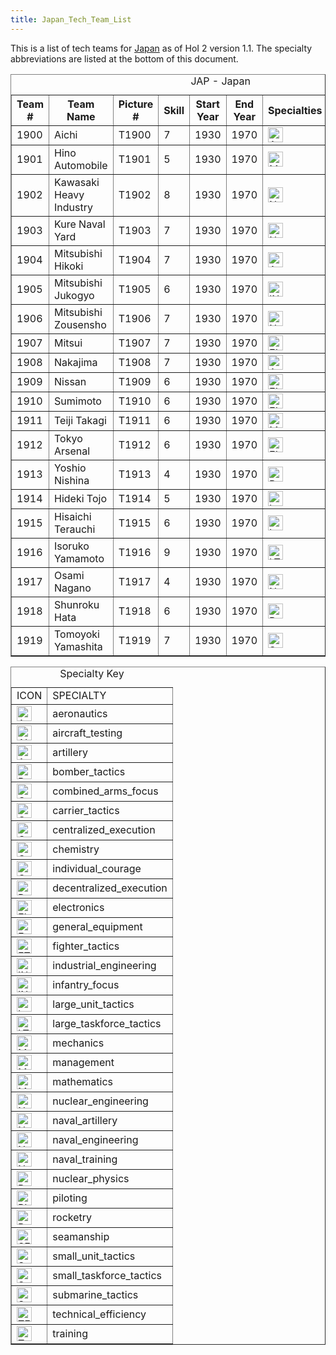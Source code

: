 ```yaml
---
title: Japan_Tech_Team_List
---
```

 This is a list of tech teams for [Japan](/wiki/Japan "Japan") as of HoI 2 version 1.1. The specialty abbreviations are listed at the bottom of this document.

<table border="1" cellpadding="2"><caption>JAP - Japan</caption><tbody><tr><th>Team #</th><th>Team Name</th><th>Picture #</th><th>Skill</th><th>Start Year</th><th>End Year</th><th>Specialties</th></tr><tr><td>1900</td><td>Aichi</td><td>T1900</td><td>7</td><td>1930</td><td>1970</td><td><a class="image" href="/wiki/File:Aeronautics.png" title="AER"><img alt="AER" data-file-height="24" data-file-width="24" data-url="/images/a/a1/Aeronautics.png" decoding="async" height="24" loading="lazy" src="/images/a/a1/Aeronautics.png" width="24"></a></td><td><a class="image" href="/wiki/File:Electronics.png" title="ELE"><img alt="ELE" data-file-height="24" data-file-width="24" data-url="/images/d/dd/Electronics.png" decoding="async" height="24" loading="lazy" src="/images/d/dd/Electronics.png" width="24"></a></td><td><a class="image" href="/wiki/File:Technical_efficiency.png" title="TEC"><img alt="TEC" data-file-height="24" data-file-width="24" data-url="/images/9/9d/Technical_efficiency.png" decoding="async" height="24" loading="lazy" src="/images/9/9d/Technical_efficiency.png" width="24"></a></td></tr><tr><td>1901</td><td>Hino Automobile</td><td>T1901</td><td>5</td><td>1930</td><td>1970</td><td><a class="image" href="/wiki/File:Mechanics.png" title="MCH"><img alt="MCH" data-file-height="24" data-file-width="24" data-url="/images/a/a1/Mechanics.png" decoding="async" height="24" loading="lazy" src="/images/a/a1/Mechanics.png" width="24"></a></td><td><a class="image" href="/wiki/File:Artillery.png" title="ART"><img alt="ART" data-file-height="24" data-file-width="24" data-url="/images/d/d8/Artillery.png" decoding="async" height="24" loading="lazy" src="/images/d/d8/Artillery.png" width="24"></a></td><td><a class="image" href="/wiki/File:Electronics.png" title="ELE"><img alt="ELE" data-file-height="24" data-file-width="24" data-url="/images/d/dd/Electronics.png" decoding="async" height="24" loading="lazy" src="/images/d/dd/Electronics.png" width="24"></a></td></tr><tr><td>1902</td><td>Kawasaki Heavy Industry</td><td>T1902</td><td>8</td><td>1930</td><td>1970</td><td><a class="image" href="/wiki/File:Naval_engineering.png" title="NVE"><img alt="NVE" data-file-height="24" data-file-width="24" data-url="/images/0/09/Naval_engineering.png" decoding="async" height="24" loading="lazy" src="/images/0/09/Naval_engineering.png" width="24"></a></td><td><a class="image" href="/wiki/File:Industrial_engineering.png" title="IND"><img alt="IND" data-file-height="24" data-file-width="24" data-url="/images/7/79/Industrial_engineering.png" decoding="async" height="24" loading="lazy" src="/images/7/79/Industrial_engineering.png" width="24"></a></td><td><a class="image" href="/wiki/File:Aeronautics.png" title="AER"><img alt="AER" data-file-height="24" data-file-width="24" data-url="/images/a/a1/Aeronautics.png" decoding="async" height="24" loading="lazy" src="/images/a/a1/Aeronautics.png" width="24"></a></td><td><a class="image" href="/wiki/File:Mechanics.png" title="MCH"><img alt="MCH" data-file-height="24" data-file-width="24" data-url="/images/a/a1/Mechanics.png" decoding="async" height="24" loading="lazy" src="/images/a/a1/Mechanics.png" width="24"></a></td><td><a class="image" href="/wiki/File:Management.png" title="MGT"><img alt="MGT" data-file-height="24" data-file-width="24" data-url="/images/c/c7/Management.png" decoding="async" height="24" loading="lazy" src="/images/c/c7/Management.png" width="24"></a></td></tr><tr><td>1903</td><td>Kure Naval Yard</td><td>T1903</td><td>7</td><td>1930</td><td>1970</td><td><a class="image" href="/wiki/File:Naval_engineering.png" title="NVE"><img alt="NVE" data-file-height="24" data-file-width="24" data-url="/images/0/09/Naval_engineering.png" decoding="async" height="24" loading="lazy" src="/images/0/09/Naval_engineering.png" width="24"></a></td><td><a class="image" href="/wiki/File:Electronics.png" title="ELE"><img alt="ELE" data-file-height="24" data-file-width="24" data-url="/images/d/dd/Electronics.png" decoding="async" height="24" loading="lazy" src="/images/d/dd/Electronics.png" width="24"></a></td><td><a class="image" href="/wiki/File:Naval_artillery.png" title="NVA"><img alt="NVA" data-file-height="24" data-file-width="24" data-url="/images/e/ea/Naval_artillery.png" decoding="async" height="24" loading="lazy" src="/images/e/ea/Naval_artillery.png" width="24"></a></td><td><a class="image" href="/wiki/File:Technical_efficiency.png" title="TEC"><img alt="TEC" data-file-height="24" data-file-width="24" data-url="/images/9/9d/Technical_efficiency.png" decoding="async" height="24" loading="lazy" src="/images/9/9d/Technical_efficiency.png" width="24"></a></td></tr><tr><td>1904</td><td>Mitsubishi Hikoki</td><td>T1904</td><td>7</td><td>1930</td><td>1970</td><td><a class="image" href="/wiki/File:Aeronautics.png" title="AER"><img alt="AER" data-file-height="24" data-file-width="24" data-url="/images/a/a1/Aeronautics.png" decoding="async" height="24" loading="lazy" src="/images/a/a1/Aeronautics.png" width="24"></a></td><td><a class="image" href="/wiki/File:Chemistry.png" title="CHE"><img alt="CHE" data-file-height="24" data-file-width="24" data-url="/images/1/19/Chemistry.png" decoding="async" height="24" loading="lazy" src="/images/1/19/Chemistry.png" width="24"></a></td><td><a class="image" href="/wiki/File:Technical_efficiency.png" title="TEC"><img alt="TEC" data-file-height="24" data-file-width="24" data-url="/images/9/9d/Technical_efficiency.png" decoding="async" height="24" loading="lazy" src="/images/9/9d/Technical_efficiency.png" width="24"></a></td></tr><tr><td>1905</td><td>Mitsubishi Jukogyo</td><td>T1905</td><td>6</td><td>1930</td><td>1970</td><td><a class="image" href="/wiki/File:Industrial_engineering.png" title="IND"><img alt="IND" data-file-height="24" data-file-width="24" data-url="/images/7/79/Industrial_engineering.png" decoding="async" height="24" loading="lazy" src="/images/7/79/Industrial_engineering.png" width="24"></a></td><td><a class="image" href="/wiki/File:General_equipment.png" title="EQP"><img alt="EQP" data-file-height="24" data-file-width="24" data-url="/images/2/20/General_equipment.png" decoding="async" height="24" loading="lazy" src="/images/2/20/General_equipment.png" width="24"></a></td><td><a class="image" href="/wiki/File:Management.png" title="MGT"><img alt="MGT" data-file-height="24" data-file-width="24" data-url="/images/c/c7/Management.png" decoding="async" height="24" loading="lazy" src="/images/c/c7/Management.png" width="24"></a></td><td><a class="image" href="/wiki/File:Mechanics.png" title="MCH"><img alt="MCH" data-file-height="24" data-file-width="24" data-url="/images/a/a1/Mechanics.png" decoding="async" height="24" loading="lazy" src="/images/a/a1/Mechanics.png" width="24"></a></td></tr><tr><td>1906</td><td>Mitsubishi Zousensho</td><td>T1906</td><td>7</td><td>1930</td><td>1970</td><td><a class="image" href="/wiki/File:Naval_engineering.png" title="NVE"><img alt="NVE" data-file-height="24" data-file-width="24" data-url="/images/0/09/Naval_engineering.png" decoding="async" height="24" loading="lazy" src="/images/0/09/Naval_engineering.png" width="24"></a></td><td><a class="image" href="/wiki/File:Naval_artillery.png" title="NVA"><img alt="NVA" data-file-height="24" data-file-width="24" data-url="/images/e/ea/Naval_artillery.png" decoding="async" height="24" loading="lazy" src="/images/e/ea/Naval_artillery.png" width="24"></a></td><td><a class="image" href="/wiki/File:Technical_efficiency.png" title="TEC"><img alt="TEC" data-file-height="24" data-file-width="24" data-url="/images/9/9d/Technical_efficiency.png" decoding="async" height="24" loading="lazy" src="/images/9/9d/Technical_efficiency.png" width="24"></a></td></tr><tr><td>1907</td><td>Mitsui</td><td>T1907</td><td>7</td><td>1930</td><td>1970</td><td><a class="image" href="/wiki/File:Electronics.png" title="ELE"><img alt="ELE" data-file-height="24" data-file-width="24" data-url="/images/d/dd/Electronics.png" decoding="async" height="24" loading="lazy" src="/images/d/dd/Electronics.png" width="24"></a></td><td><a class="image" href="/wiki/File:Chemistry.png" title="CHE"><img alt="CHE" data-file-height="24" data-file-width="24" data-url="/images/1/19/Chemistry.png" decoding="async" height="24" loading="lazy" src="/images/1/19/Chemistry.png" width="24"></a></td><td><a class="image" href="/wiki/File:General_equipment.png" title="EQP"><img alt="EQP" data-file-height="24" data-file-width="24" data-url="/images/2/20/General_equipment.png" decoding="async" height="24" loading="lazy" src="/images/2/20/General_equipment.png" width="24"></a></td><td><a class="image" href="/wiki/File:Industrial_engineering.png" title="IND"><img alt="IND" data-file-height="24" data-file-width="24" data-url="/images/7/79/Industrial_engineering.png" decoding="async" height="24" loading="lazy" src="/images/7/79/Industrial_engineering.png" width="24"></a></td><td><a class="image" href="/wiki/File:Naval_engineering.png" title="NVE"><img alt="NVE" data-file-height="24" data-file-width="24" data-url="/images/0/09/Naval_engineering.png" decoding="async" height="24" loading="lazy" src="/images/0/09/Naval_engineering.png" width="24"></a></td></tr><tr><td>1908</td><td>Nakajima</td><td>T1908</td><td>7</td><td>1930</td><td>1970</td><td><a class="image" href="/wiki/File:Aeronautics.png" title="AER"><img alt="AER" data-file-height="24" data-file-width="24" data-url="/images/a/a1/Aeronautics.png" decoding="async" height="24" loading="lazy" src="/images/a/a1/Aeronautics.png" width="24"></a></td><td><a class="image" href="/wiki/File:Technical_efficiency.png" title="TEC"><img alt="TEC" data-file-height="24" data-file-width="24" data-url="/images/9/9d/Technical_efficiency.png" decoding="async" height="24" loading="lazy" src="/images/9/9d/Technical_efficiency.png" width="24"></a></td><td><a class="image" href="/wiki/File:Artillery.png" title="ART"><img alt="ART" data-file-height="24" data-file-width="24" data-url="/images/d/d8/Artillery.png" decoding="async" height="24" loading="lazy" src="/images/d/d8/Artillery.png" width="24"></a></td></tr><tr><td>1909</td><td>Nissan</td><td>T1909</td><td>6</td><td>1930</td><td>1970</td><td><a class="image" href="/wiki/File:Electronics.png" title="ELE"><img alt="ELE" data-file-height="24" data-file-width="24" data-url="/images/d/dd/Electronics.png" decoding="async" height="24" loading="lazy" src="/images/d/dd/Electronics.png" width="24"></a></td><td><a class="image" href="/wiki/File:Chemistry.png" title="CHE"><img alt="CHE" data-file-height="24" data-file-width="24" data-url="/images/1/19/Chemistry.png" decoding="async" height="24" loading="lazy" src="/images/1/19/Chemistry.png" width="24"></a></td><td><a class="image" href="/wiki/File:Mechanics.png" title="MCH"><img alt="MCH" data-file-height="24" data-file-width="24" data-url="/images/a/a1/Mechanics.png" decoding="async" height="24" loading="lazy" src="/images/a/a1/Mechanics.png" width="24"></a></td><td><a class="image" href="/wiki/File:Training.png" title="TRA"><img alt="TRA" data-file-height="24" data-file-width="24" data-url="/images/b/b1/Training.png" decoding="async" height="24" loading="lazy" src="/images/b/b1/Training.png" width="24"></a></td><td><a class="image" href="/wiki/File:Technical_efficiency.png" title="TEC"><img alt="TEC" data-file-height="24" data-file-width="24" data-url="/images/9/9d/Technical_efficiency.png" decoding="async" height="24" loading="lazy" src="/images/9/9d/Technical_efficiency.png" width="24"></a></td></tr><tr><td>1910</td><td>Sumimoto</td><td>T1910</td><td>6</td><td>1930</td><td>1970</td><td><a class="image" href="/wiki/File:Electronics.png" title="ELE"><img alt="ELE" data-file-height="24" data-file-width="24" data-url="/images/d/dd/Electronics.png" decoding="async" height="24" loading="lazy" src="/images/d/dd/Electronics.png" width="24"></a></td><td><a class="image" href="/wiki/File:Chemistry.png" title="CHE"><img alt="CHE" data-file-height="24" data-file-width="24" data-url="/images/1/19/Chemistry.png" decoding="async" height="24" loading="lazy" src="/images/1/19/Chemistry.png" width="24"></a></td><td><a class="image" href="/wiki/File:General_equipment.png" title="EQP"><img alt="EQP" data-file-height="24" data-file-width="24" data-url="/images/2/20/General_equipment.png" decoding="async" height="24" loading="lazy" src="/images/2/20/General_equipment.png" width="24"></a></td><td><a class="image" href="/wiki/File:Industrial_engineering.png" title="IND"><img alt="IND" data-file-height="24" data-file-width="24" data-url="/images/7/79/Industrial_engineering.png" decoding="async" height="24" loading="lazy" src="/images/7/79/Industrial_engineering.png" width="24"></a></td></tr><tr><td>1911</td><td>Teiji Takagi</td><td>T1911</td><td>6</td><td>1930</td><td>1970</td><td><a class="image" href="/wiki/File:Mathematics.png" title="MTH"><img alt="MTH" data-file-height="24" data-file-width="24" data-url="/images/7/79/Mathematics.png" decoding="async" height="24" loading="lazy" src="/images/7/79/Mathematics.png" width="24"></a></td></tr><tr><td>1912</td><td>Tokyo Arsenal</td><td>T1912</td><td>6</td><td>1930</td><td>1970</td><td><a class="image" href="/wiki/File:Electronics.png" title="ELE"><img alt="ELE" data-file-height="24" data-file-width="24" data-url="/images/d/dd/Electronics.png" decoding="async" height="24" loading="lazy" src="/images/d/dd/Electronics.png" width="24"></a></td><td><a class="image" href="/wiki/File:Artillery.png" title="ART"><img alt="ART" data-file-height="24" data-file-width="24" data-url="/images/d/d8/Artillery.png" decoding="async" height="24" loading="lazy" src="/images/d/d8/Artillery.png" width="24"></a></td><td><a class="image" href="/wiki/File:Training.png" title="TRA"><img alt="TRA" data-file-height="24" data-file-width="24" data-url="/images/b/b1/Training.png" decoding="async" height="24" loading="lazy" src="/images/b/b1/Training.png" width="24"></a></td><td><a class="image" href="/wiki/File:General_equipment.png" title="EQP"><img alt="EQP" data-file-height="24" data-file-width="24" data-url="/images/2/20/General_equipment.png" decoding="async" height="24" loading="lazy" src="/images/2/20/General_equipment.png" width="24"></a></td></tr><tr><td>1913</td><td>Yoshio Nishina</td><td>T1913</td><td>4</td><td>1930</td><td>1970</td><td><a class="image" href="/wiki/File:Nuclear_physics.png" title="PHY"><img alt="PHY" data-file-height="24" data-file-width="24" data-url="/images/a/a1/Nuclear_physics.png" decoding="async" height="24" loading="lazy" src="/images/a/a1/Nuclear_physics.png" width="24"></a></td><td><a class="image" href="/wiki/File:Mathematics.png" title="MTH"><img alt="MTH" data-file-height="24" data-file-width="24" data-url="/images/7/79/Mathematics.png" decoding="async" height="24" loading="lazy" src="/images/7/79/Mathematics.png" width="24"></a></td><td><a class="image" href="/wiki/File:Chemistry.png" title="CHE"><img alt="CHE" data-file-height="24" data-file-width="24" data-url="/images/1/19/Chemistry.png" decoding="async" height="24" loading="lazy" src="/images/1/19/Chemistry.png" width="24"></a></td><td><a class="image" href="/wiki/File:Nuclear_engineering.png" title="NUC"><img alt="NUC" data-file-height="24" data-file-width="24" data-url="/images/0/05/Nuclear_engineering.png" decoding="async" height="24" loading="lazy" src="/images/0/05/Nuclear_engineering.png" width="24"></a></td></tr><tr><td>1914</td><td>Hideki Tojo</td><td>T1914</td><td>5</td><td>1930</td><td>1970</td><td><a class="image" href="/wiki/File:Large_unit_tactics.png" title="LGT"><img alt="LGT" data-file-height="24" data-file-width="24" data-url="/images/1/1d/Large_unit_tactics.png" decoding="async" height="24" loading="lazy" src="/images/1/1d/Large_unit_tactics.png" width="24"></a></td><td><a class="image" href="/wiki/File:Individual_courage.png" title="CRG"><img alt="CRG" data-file-height="24" data-file-width="24" data-url="/images/3/38/Individual_courage.png" decoding="async" height="24" loading="lazy" src="/images/3/38/Individual_courage.png" width="24"></a></td><td><a class="image" href="/wiki/File:Centralized_execution.png" title="CEX"><img alt="CEX" data-file-height="24" data-file-width="24" data-url="/images/b/bc/Centralized_execution.png" decoding="async" height="24" loading="lazy" src="/images/b/bc/Centralized_execution.png" width="24"></a></td><td><a class="image" href="/wiki/File:Aircraft_testing.png" title="AIR"><img alt="AIR" data-file-height="24" data-file-width="24" data-url="/images/8/87/Aircraft_testing.png" decoding="async" height="24" loading="lazy" src="/images/8/87/Aircraft_testing.png" width="24"></a></td><td><a class="image" href="/wiki/File:Bomber_tactics.png" title="BOM"><img alt="BOM" data-file-height="24" data-file-width="24" data-url="/images/2/26/Bomber_tactics.png" decoding="async" height="24" loading="lazy" src="/images/2/26/Bomber_tactics.png" width="24"></a></td></tr><tr><td>1915</td><td>Hisaichi Terauchi</td><td>T1915</td><td>6</td><td>1930</td><td>1970</td><td><a class="image" href="/wiki/File:Large_unit_tactics.png" title="LGT"><img alt="LGT" data-file-height="24" data-file-width="24" data-url="/images/1/1d/Large_unit_tactics.png" decoding="async" height="24" loading="lazy" src="/images/1/1d/Large_unit_tactics.png" width="24"></a></td><td><a class="image" href="/wiki/File:Combined_arms_focus.png" title="CAF"><img alt="CAF" data-file-height="24" data-file-width="24" data-url="/images/f/f8/Combined_arms_focus.png" decoding="async" height="24" loading="lazy" src="/images/f/f8/Combined_arms_focus.png" width="24"></a></td><td><a class="image" href="/wiki/File:Training.png" title="TRA"><img alt="TRA" data-file-height="24" data-file-width="24" data-url="/images/b/b1/Training.png" decoding="async" height="24" loading="lazy" src="/images/b/b1/Training.png" width="24"></a></td><td><a class="image" href="/wiki/File:Individual_courage.png" title="CRG"><img alt="CRG" data-file-height="24" data-file-width="24" data-url="/images/3/38/Individual_courage.png" decoding="async" height="24" loading="lazy" src="/images/3/38/Individual_courage.png" width="24"></a></td></tr><tr><td>1916</td><td>Isoruko Yamamoto</td><td>T1916</td><td>9</td><td>1930</td><td>1970</td><td><a class="image" href="/wiki/File:Large_taskforce_tactics.png" title="LTF"><img alt="LTF" data-file-height="24" data-file-width="24" data-url="/images/e/e7/Large_taskforce_tactics.png" decoding="async" height="24" loading="lazy" src="/images/e/e7/Large_taskforce_tactics.png" width="24"></a></td><td><a class="image" href="/wiki/File:Centralized_execution.png" title="CEX"><img alt="CEX" data-file-height="24" data-file-width="24" data-url="/images/b/bc/Centralized_execution.png" decoding="async" height="24" loading="lazy" src="/images/b/bc/Centralized_execution.png" width="24"></a></td><td><a class="image" href="/wiki/File:Carrier_tactics.png" title="CAR"><img alt="CAR" data-file-height="24" data-file-width="24" data-url="/images/e/e9/Carrier_tactics.png" decoding="async" height="24" loading="lazy" src="/images/e/e9/Carrier_tactics.png" width="24"></a></td><td><a class="image" href="/wiki/File:Naval_training.png" title="NVT"><img alt="NVT" data-file-height="24" data-file-width="24" data-url="/images/1/10/Naval_training.png" decoding="async" height="24" loading="lazy" src="/images/1/10/Naval_training.png" width="24"></a></td><td><a class="image" href="/wiki/File:Seamanship.png" title="SEA"><img alt="SEA" data-file-height="24" data-file-width="24" data-url="/images/2/22/Seamanship.png" decoding="async" height="24" loading="lazy" src="/images/2/22/Seamanship.png" width="24"></a></td></tr><tr><td>1917</td><td>Osami Nagano</td><td>T1917</td><td>4</td><td>1930</td><td>1970</td><td><a class="image" href="/wiki/File:Naval_training.png" title="NVT"><img alt="NVT" data-file-height="24" data-file-width="24" data-url="/images/1/10/Naval_training.png" decoding="async" height="24" loading="lazy" src="/images/1/10/Naval_training.png" width="24"></a></td><td><a class="image" href="/wiki/File:Large_taskforce_tactics.png" title="LTF"><img alt="LTF" data-file-height="24" data-file-width="24" data-url="/images/e/e7/Large_taskforce_tactics.png" decoding="async" height="24" loading="lazy" src="/images/e/e7/Large_taskforce_tactics.png" width="24"></a></td><td><a class="image" href="/wiki/File:Centralized_execution.png" title="CEX"><img alt="CEX" data-file-height="24" data-file-width="24" data-url="/images/b/bc/Centralized_execution.png" decoding="async" height="24" loading="lazy" src="/images/b/bc/Centralized_execution.png" width="24"></a></td></tr><tr><td>1918</td><td>Shunroku Hata</td><td>T1918</td><td>6</td><td>1930</td><td>1970</td><td><a class="image" href="/wiki/File:Bomber_tactics.png" title="BOM"><img alt="BOM" data-file-height="24" data-file-width="24" data-url="/images/2/26/Bomber_tactics.png" decoding="async" height="24" loading="lazy" src="/images/2/26/Bomber_tactics.png" width="24"></a></td><td><a class="image" href="/wiki/File:Centralized_execution.png" title="CEX"><img alt="CEX" data-file-height="24" data-file-width="24" data-url="/images/b/bc/Centralized_execution.png" decoding="async" height="24" loading="lazy" src="/images/b/bc/Centralized_execution.png" width="24"></a></td><td><a class="image" href="/wiki/File:Piloting.png" title="PIL"><img alt="PIL" data-file-height="24" data-file-width="24" data-url="/images/6/6b/Piloting.png" decoding="async" height="24" loading="lazy" src="/images/6/6b/Piloting.png" width="24"></a></td><td><a class="image" href="/wiki/File:Aircraft_testing.png" title="AIR"><img alt="AIR" data-file-height="24" data-file-width="24" data-url="/images/8/87/Aircraft_testing.png" decoding="async" height="24" loading="lazy" src="/images/8/87/Aircraft_testing.png" width="24"></a></td></tr><tr><td>1919</td><td>Tomoyoki Yamashita</td><td>T1919</td><td>7</td><td>1930</td><td>1970</td><td><a class="image" href="/wiki/File:Small_unit_tactics.png" title="SMT"><img alt="SMT" data-file-height="24" data-file-width="24" data-url="/images/2/2f/Small_unit_tactics.png" decoding="async" height="24" loading="lazy" src="/images/2/2f/Small_unit_tactics.png" width="24"></a></td><td><a class="image" href="/wiki/File:Centralized_execution.png" title="CEX"><img alt="CEX" data-file-height="24" data-file-width="24" data-url="/images/b/bc/Centralized_execution.png" decoding="async" height="24" loading="lazy" src="/images/b/bc/Centralized_execution.png" width="24"></a></td><td><a class="image" href="/wiki/File:Combined_arms_focus.png" title="CAF"><img alt="CAF" data-file-height="24" data-file-width="24" data-url="/images/f/f8/Combined_arms_focus.png" decoding="async" height="24" loading="lazy" src="/images/f/f8/Combined_arms_focus.png" width="24"></a></td><td><a class="image" href="/wiki/File:Aircraft_testing.png" title="AIR"><img alt="AIR" data-file-height="24" data-file-width="24" data-url="/images/8/87/Aircraft_testing.png" decoding="async" height="24" loading="lazy" src="/images/8/87/Aircraft_testing.png" width="24"></a></td><td><a class="image" href="/wiki/File:Bomber_tactics.png" title="BOM"><img alt="BOM" data-file-height="24" data-file-width="24" data-url="/images/2/26/Bomber_tactics.png" decoding="async" height="24" loading="lazy" src="/images/2/26/Bomber_tactics.png" width="24"></a></td></tr></tbody></table>

<table border="1" cellpadding="2"><caption>Specialty Key</caption><tbody><tr><td>ICON</td><td>SPECIALTY</td></tr><tr><td><a class="image" href="/wiki/File:Aeronautics.png" title="AER"><img alt="AER" data-file-height="24" data-file-width="24" data-url="/images/a/a1/Aeronautics.png" decoding="async" height="24" loading="lazy" src="/images/a/a1/Aeronautics.png" width="24"></a></td><td>aeronautics</td></tr><tr><td><a class="image" href="/wiki/File:Aircraft_testing.png" title="AIR"><img alt="AIR" data-file-height="24" data-file-width="24" data-url="/images/8/87/Aircraft_testing.png" decoding="async" height="24" loading="lazy" src="/images/8/87/Aircraft_testing.png" width="24"></a></td><td>aircraft_testing</td></tr><tr><td><a class="image" href="/wiki/File:Artillery.png" title="ART"><img alt="ART" data-file-height="24" data-file-width="24" data-url="/images/d/d8/Artillery.png" decoding="async" height="24" loading="lazy" src="/images/d/d8/Artillery.png" width="24"></a></td><td>artillery</td></tr><tr><td><a class="image" href="/wiki/File:Bomber_tactics.png" title="BOM"><img alt="BOM" data-file-height="24" data-file-width="24" data-url="/images/2/26/Bomber_tactics.png" decoding="async" height="24" loading="lazy" src="/images/2/26/Bomber_tactics.png" width="24"></a></td><td>bomber_tactics</td></tr><tr><td><a class="image" href="/wiki/File:Combined_arms_focus.png" title="CAF"><img alt="CAF" data-file-height="24" data-file-width="24" data-url="/images/f/f8/Combined_arms_focus.png" decoding="async" height="24" loading="lazy" src="/images/f/f8/Combined_arms_focus.png" width="24"></a></td><td>combined_arms_focus</td></tr><tr><td><a class="image" href="/wiki/File:Carrier_tactics.png" title="CAR"><img alt="CAR" data-file-height="24" data-file-width="24" data-url="/images/e/e9/Carrier_tactics.png" decoding="async" height="24" loading="lazy" src="/images/e/e9/Carrier_tactics.png" width="24"></a></td><td>carrier_tactics</td></tr><tr><td><a class="image" href="/wiki/File:Centralized_execution.png" title="CEX"><img alt="CEX" data-file-height="24" data-file-width="24" data-url="/images/b/bc/Centralized_execution.png" decoding="async" height="24" loading="lazy" src="/images/b/bc/Centralized_execution.png" width="24"></a></td><td>centralized_execution</td></tr><tr><td><a class="image" href="/wiki/File:Chemistry.png" title="CHE"><img alt="CHE" data-file-height="24" data-file-width="24" data-url="/images/1/19/Chemistry.png" decoding="async" height="24" loading="lazy" src="/images/1/19/Chemistry.png" width="24"></a></td><td>chemistry</td></tr><tr><td><a class="image" href="/wiki/File:Individual_courage.png" title="CRG"><img alt="CRG" data-file-height="24" data-file-width="24" data-url="/images/3/38/Individual_courage.png" decoding="async" height="24" loading="lazy" src="/images/3/38/Individual_courage.png" width="24"></a></td><td>individual_courage</td></tr><tr><td><a class="image" href="/wiki/File:Decentralized_execution.png" title="DEX"><img alt="DEX" data-file-height="24" data-file-width="24" data-url="/images/0/0d/Decentralized_execution.png" decoding="async" height="24" loading="lazy" src="/images/0/0d/Decentralized_execution.png" width="24"></a></td><td>decentralized_execution</td></tr><tr><td><a class="image" href="/wiki/File:Electronics.png" title="ELE"><img alt="ELE" data-file-height="24" data-file-width="24" data-url="/images/d/dd/Electronics.png" decoding="async" height="24" loading="lazy" src="/images/d/dd/Electronics.png" width="24"></a></td><td>electronics</td></tr><tr><td><a class="image" href="/wiki/File:General_equipment.png" title="EQP"><img alt="EQP" data-file-height="24" data-file-width="24" data-url="/images/2/20/General_equipment.png" decoding="async" height="24" loading="lazy" src="/images/2/20/General_equipment.png" width="24"></a></td><td>general_equipment</td></tr><tr><td><a class="image" href="/wiki/File:Fighter_tactics.png" title="FTR"><img alt="FTR" data-file-height="24" data-file-width="24" data-url="/images/8/8a/Fighter_tactics.png" decoding="async" height="24" loading="lazy" src="/images/8/8a/Fighter_tactics.png" width="24"></a></td><td>fighter_tactics</td></tr><tr><td><a class="image" href="/wiki/File:Industrial_engineering.png" title="IND"><img alt="IND" data-file-height="24" data-file-width="24" data-url="/images/7/79/Industrial_engineering.png" decoding="async" height="24" loading="lazy" src="/images/7/79/Industrial_engineering.png" width="24"></a></td><td>industrial_engineering</td></tr><tr><td><a class="image" href="/wiki/File:Infantry_focus.png" title="INF"><img alt="INF" data-file-height="24" data-file-width="24" data-url="/images/b/be/Infantry_focus.png" decoding="async" height="24" loading="lazy" src="/images/b/be/Infantry_focus.png" width="24"></a></td><td>infantry_focus</td></tr><tr><td><a class="image" href="/wiki/File:Large_unit_tactics.png" title="LGT"><img alt="LGT" data-file-height="24" data-file-width="24" data-url="/images/1/1d/Large_unit_tactics.png" decoding="async" height="24" loading="lazy" src="/images/1/1d/Large_unit_tactics.png" width="24"></a></td><td>large_unit_tactics</td></tr><tr><td><a class="image" href="/wiki/File:Large_taskforce_tactics.png" title="LTF"><img alt="LTF" data-file-height="24" data-file-width="24" data-url="/images/e/e7/Large_taskforce_tactics.png" decoding="async" height="24" loading="lazy" src="/images/e/e7/Large_taskforce_tactics.png" width="24"></a></td><td>large_taskforce_tactics</td></tr><tr><td><a class="image" href="/wiki/File:Mechanics.png" title="MCH"><img alt="MCH" data-file-height="24" data-file-width="24" data-url="/images/a/a1/Mechanics.png" decoding="async" height="24" loading="lazy" src="/images/a/a1/Mechanics.png" width="24"></a></td><td>mechanics</td></tr><tr><td><a class="image" href="/wiki/File:Management.png" title="MGT"><img alt="MGT" data-file-height="24" data-file-width="24" data-url="/images/c/c7/Management.png" decoding="async" height="24" loading="lazy" src="/images/c/c7/Management.png" width="24"></a></td><td>management</td></tr><tr><td><a class="image" href="/wiki/File:Mathematics.png" title="MTH"><img alt="MTH" data-file-height="24" data-file-width="24" data-url="/images/7/79/Mathematics.png" decoding="async" height="24" loading="lazy" src="/images/7/79/Mathematics.png" width="24"></a></td><td>mathematics</td></tr><tr><td><a class="image" href="/wiki/File:Nuclear_engineering.png" title="NUC"><img alt="NUC" data-file-height="24" data-file-width="24" data-url="/images/0/05/Nuclear_engineering.png" decoding="async" height="24" loading="lazy" src="/images/0/05/Nuclear_engineering.png" width="24"></a></td><td>nuclear_engineering</td></tr><tr><td><a class="image" href="/wiki/File:Naval_artillery.png" title="NVA"><img alt="NVA" data-file-height="24" data-file-width="24" data-url="/images/e/ea/Naval_artillery.png" decoding="async" height="24" loading="lazy" src="/images/e/ea/Naval_artillery.png" width="24"></a></td><td>naval_artillery</td></tr><tr><td><a class="image" href="/wiki/File:Naval_engineering.png" title="NVE"><img alt="NVE" data-file-height="24" data-file-width="24" data-url="/images/0/09/Naval_engineering.png" decoding="async" height="24" loading="lazy" src="/images/0/09/Naval_engineering.png" width="24"></a></td><td>naval_engineering</td></tr><tr><td><a class="image" href="/wiki/File:Naval_training.png" title="NVT"><img alt="NVT" data-file-height="24" data-file-width="24" data-url="/images/1/10/Naval_training.png" decoding="async" height="24" loading="lazy" src="/images/1/10/Naval_training.png" width="24"></a></td><td>naval_training</td></tr><tr><td><a class="image" href="/wiki/File:Nuclear_physics.png" title="PHY"><img alt="PHY" data-file-height="24" data-file-width="24" data-url="/images/a/a1/Nuclear_physics.png" decoding="async" height="24" loading="lazy" src="/images/a/a1/Nuclear_physics.png" width="24"></a></td><td>nuclear_physics</td></tr><tr><td><a class="image" href="/wiki/File:Piloting.png" title="PIL"><img alt="PIL" data-file-height="24" data-file-width="24" data-url="/images/6/6b/Piloting.png" decoding="async" height="24" loading="lazy" src="/images/6/6b/Piloting.png" width="24"></a></td><td>piloting</td></tr><tr><td><a class="image" href="/wiki/File:Rocketry.png" title="RKT"><img alt="RKT" data-file-height="24" data-file-width="24" data-url="/images/5/51/Rocketry.png" decoding="async" height="24" loading="lazy" src="/images/5/51/Rocketry.png" width="24"></a></td><td>rocketry</td></tr><tr><td><a class="image" href="/wiki/File:Seamanship.png" title="SEA"><img alt="SEA" data-file-height="24" data-file-width="24" data-url="/images/2/22/Seamanship.png" decoding="async" height="24" loading="lazy" src="/images/2/22/Seamanship.png" width="24"></a></td><td>seamanship</td></tr><tr><td><a class="image" href="/wiki/File:Small_unit_tactics.png" title="SMT"><img alt="SMT" data-file-height="24" data-file-width="24" data-url="/images/2/2f/Small_unit_tactics.png" decoding="async" height="24" loading="lazy" src="/images/2/2f/Small_unit_tactics.png" width="24"></a></td><td>small_unit_tactics</td></tr><tr><td><a class="image" href="/wiki/File:Small_taskforce_tactics.png" title="STF"><img alt="STF" data-file-height="24" data-file-width="24" data-url="/images/4/48/Small_taskforce_tactics.png" decoding="async" height="24" loading="lazy" src="/images/4/48/Small_taskforce_tactics.png" width="24"></a></td><td>small_taskforce_tactics</td></tr><tr><td><a class="image" href="/wiki/File:Submarine_tactics.png" title="SUB"><img alt="SUB" data-file-height="24" data-file-width="24" data-url="/images/6/61/Submarine_tactics.png" decoding="async" height="24" loading="lazy" src="/images/6/61/Submarine_tactics.png" width="24"></a></td><td>submarine_tactics</td></tr><tr><td><a class="image" href="/wiki/File:Technical_efficiency.png" title="TEC"><img alt="TEC" data-file-height="24" data-file-width="24" data-url="/images/9/9d/Technical_efficiency.png" decoding="async" height="24" loading="lazy" src="/images/9/9d/Technical_efficiency.png" width="24"></a></td><td>technical_efficiency</td></tr><tr><td><a class="image" href="/wiki/File:Training.png" title="TRA"><img alt="TRA" data-file-height="24" data-file-width="24" data-url="/images/b/b1/Training.png" decoding="async" height="24" loading="lazy" src="/images/b/b1/Training.png" width="24"></a></td><td>training</td></tr></tbody></table>